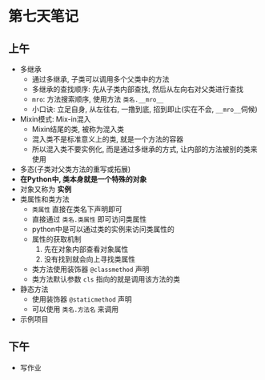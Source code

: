 # 第七天笔记

## 上午

- 多继承
    - 通过多继承, 子类可以调用多个父类中的方法
    - 多继承的查找顺序: 先从子类内部查找, 然后从左向右对父类进行查找
    - `mro`: 方法搜索顺序, 使用方法 `类名.__mro__`
    - 小口诀: 立足自身, 从左往右, 一撸到底, 招到即止(实在不会, `__mro__`伺候)
- Mixin模式: Mix-in混入
    - Mixin结尾的类, 被称为混入类
    - 混入类不是标准意义上的类, 就是一个方法的容器
    - 所以混入类不要实例化, 而是通过多继承的方式, 让内部的方法被别的类来使用
- 多态(子类对父类方法的重写或拓展)
- **在Python中, 类本身就是一个特殊的对象**
- 对象又称为 **实例**
- 类属性和类方法
    - `类属性` 直接在类名下声明即可
    - 直接通过 `类名.类属性` 即可访问类属性
    - python中是可以通过类的实例来访问类属性的
    - 属性的获取机制
        1. 先在对象内部查看对象属性
        2. 没有找到就会向上寻找类属性
    - 类方法使用装饰器 `@classmethod` 声明
    - 类方法默认参数 `cls` 指向的就是调用该方法的类
- 静态方法
    - 使用装饰器 `@staticmethod` 声明
    - 可以使用 `类名.方法名` 来调用
- 示例项目
    
## 下午

- 写作业
